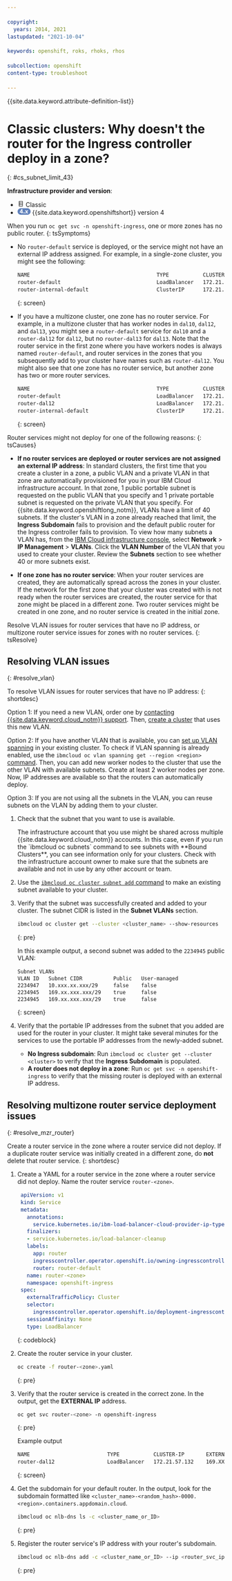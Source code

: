 ```yaml
---

copyright:
  years: 2014, 2021
lastupdated: "2021-10-04"

keywords: openshift, roks, rhoks, rhos

subcollection: openshift
content-type: troubleshoot

---
```


{{site.data.keyword.attribute-definition-list}}

  

# Classic clusters: Why doesn't the router for the Ingress controller deploy in a zone?
{: #cs_subnet_limit_43}

**Infrastructure provider and version**:
* <img src="images/icon-classic.png" alt="Classic infrastructure provider icon" width="15" style="width:15px; border-style: none"/> Classic
* <img src="images/icon-version-43.png" alt="Version 4 icon" width="30" style="width:30px; border-style: none"/> {{site.data.keyword.openshiftshort}} version 4


When you run `oc get svc -n openshift-ingress`, one or more zones has no public router.
{: tsSymptoms}

* No `router-default` service is deployed, or the service might not have an external IP address assigned. For example, in a single-zone cluster, you might see the following:
    ```sh
    NAME                                         TYPE           CLUSTER-IP      EXTERNAL-IP    PORT(S)                      AGE
    router-default                               LoadBalancer   172.21.47.119   <none>         80:32637/TCP,443:31719/TCP   26m
    router-internal-default                      ClusterIP      172.21.51.30    <none>         80/TCP,443/TCP,1936/TCP      26m
    ```
    {: screen}

* If you have a multizone cluster, one zone has no router service. For example, in a multizone cluster that has worker nodes in `dal10`, `dal12`, and `dal13`, you might see a `router-default` service for `dal10` and a `router-dal12` for `dal12`, but no `router-dal13` for `dal13`. Note that the router service in the first zone where you have workers nodes is always named `router-default`, and router services in the zones that you subsequently add to your cluster have names such as `router-dal12`. You might also see that one zone has no router service, but another zone has two or more router services.
    ```sh
    NAME                                         TYPE           CLUSTER-IP      EXTERNAL-IP    PORT(S)                      AGE
    router-default                               LoadBalancer   172.21.47.119   169.XX.XX.XX   80:32637/TCP,443:31719/TCP   26m
    router-dal12                                 LoadBalancer   172.21.47.119   169.XX.XX.XX   80:32637/TCP,443:31719/TCP   26m
    router-internal-default                      ClusterIP      172.21.51.30    <none>         80/TCP,443/TCP,1936/TCP      26m
    ```
    {: screen}


Router services might not deploy for one of the following reasons:
{: tsCauses}

* **If no router services are deployed or router services are not assigned an external IP address**: In standard clusters, the first time that you create a cluster in a zone, a public VLAN and a private VLAN in that zone are automatically provisioned for you in your IBM Cloud infrastructure account. In that zone, 1 public portable subnet is requested on the public VLAN that you specify and 1 private portable subnet is requested on the private VLAN that you specify. For {{site.data.keyword.openshiftlong_notm}}, VLANs have a limit of 40 subnets. If the cluster's VLAN in a zone already reached that limit, the **Ingress Subdomain** fails to provision and the default public router for the Ingress controller fails to provision. To view how many subnets a VLAN has, from the [IBM Cloud infrastructure console](https://cloud.ibm.com/classic?), select **Network** > **IP Management** > **VLANs**. Click the **VLAN Number** of the VLAN that you used to create your cluster. Review the **Subnets** section to see whether 40 or more subnets exist.

* **If one zone has no router service**: When your router services are created, they are automatically spread across the zones in your cluster. If the network for the first zone that your cluster was created with is not ready when the router services are created, the router service for that zone might be placed in a different zone. Two router services might be created in one zone, and no router service is created in the initial zone.

Resolve VLAN issues for router services that have no IP address, or multizone router service issues for zones with no router services.
{: tsResolve}


## Resolving VLAN issues
{: #resolve_vlan}

To resolve VLAN issues for router services that have no IP address:
{: shortdesc}

Option 1: If you need a new VLAN, order one by [contacting {{site.data.keyword.cloud_notm}} support](/docs/vlans?topic=vlans-ordering-premium-vlans#ordering-premium-vlans). Then, [create a cluster](/docs/openshift?topic=openshift-kubernetes-service-cli#cs_cluster_create) that uses this new VLAN.

Option 2: If you have another VLAN that is available, you can [set up VLAN spanning](/docs/vlans?topic=vlans-vlan-spanning#vlan-spanning) in your existing cluster. To check if VLAN spanning is already enabled, use the `ibmcloud oc vlan spanning get --region <region>` [command](/docs/openshift?topic=openshift-kubernetes-service-cli#cs_vlan_spanning_get). Then, you can add new worker nodes to the cluster that use the other VLAN with available subnets. Create at least 2 worker nodes per zone. Now, IP addresses are available so that the routers can automatically deploy.

Option 3: If you are not using all the subnets in the VLAN, you can reuse subnets on the VLAN by adding them to your cluster.
1. Check that the subnet that you want to use is available.
    <p class="note">The infrastructure account that you use might be shared across multiple {{site.data.keyword.cloud_notm}} accounts. In this case, even if you run the `ibmcloud oc subnets` command to see subnets with **Bound Clusters**, you can see information only for your clusters. Check with the infrastructure account owner to make sure that the subnets are available and not in use by any other account or team.</p>

2. Use the [`ibmcloud oc cluster subnet add` command](/docs/openshift?topic=openshift-kubernetes-service-cli#cs_cluster_subnet_add) to make an existing subnet available to your cluster.

3. Verify that the subnet was successfully created and added to your cluster. The subnet CIDR is listed in the **Subnet VLANs** section.
    ```sh
    ibmcloud oc cluster get --cluster <cluster_name> --show-resources
    ```
    {: pre}

    In this example output, a second subnet was added to the `2234945` public VLAN:
    ```
    Subnet VLANs
    VLAN ID   Subnet CIDR          Public   User-managed
    2234947   10.xxx.xx.xxx/29     false    false
    2234945   169.xx.xxx.xxx/29    true     false
    2234945   169.xx.xxx.xxx/29    true     false
    ```
    {: screen}

4. Verify that the portable IP addresses from the subnet that you added are used for the router in your cluster. It might take several minutes for the services to use the portable IP addresses from the newly-added subnet.
    * **No Ingress subdomain**: Run `ibmcloud oc cluster get --cluster <cluster>` to verify that the **Ingress Subdomain** is populated.
    * **A router does not deploy in a zone**: Run `oc get svc -n openshift-ingress` to verify that the missing router is deployed with an external IP address.


## Resolving multizone router service deployment issues
{: #resolve_mzr_router}

Create a router service in the zone where a router service did not deploy. If a duplicate router service was initially created in a different zone, do **not** delete that router service.
{: shortdesc}

1. Create a YAML for a router service in the zone where a router service did not deploy. Name the router service `router-<zone>`.
    ```yaml
     apiVersion: v1
     kind: Service
     metadata:
       annotations:
         service.kubernetes.io/ibm-load-balancer-cloud-provider-ip-type: public
       finalizers:
       - service.kubernetes.io/load-balancer-cleanup
       labels:
         app: router
         ingresscontroller.operator.openshift.io/owning-ingresscontroller: default
         router: router-default
       name: router-<zone>
       namespace: openshift-ingress
     spec:
       externalTrafficPolicy: Cluster
       selector:
         ingresscontroller.operator.openshift.io/deployment-ingresscontroller: default
       sessionAffinity: None
       type: LoadBalancer
    ```
    {: codeblock}

2. Create the router service in your cluster.
    ```sh
    oc create -f router-<zone>.yaml
    ```
    {: pre}

3. Verify that the router service is created in the correct zone. In the output, get the **EXTERNAL IP** address.
    ```sh
    oc get svc router-<zone> -n openshift-ingress
    ```
    {: pre}

    Example output

    ```sh
    NAME                         TYPE           CLUSTER-IP       EXTERNAL-IP     PORT(S)                      AGE
    router-dal12                 LoadBalancer   172.21.57.132    169.XX.XX.XX    80/TCP,443/TCP,1940/TCP      3m
    ```
    {: screen}

4. Get the subdomain for your default router. In the output, look for the subdomain formatted like `<cluster_name>-<random_hash>-0000.<region>.containers.appdomain.cloud`.
    ```sh
    ibmcloud oc nlb-dns ls -c <cluster_name_or_ID>
    ```
    {: pre}

5. Register the router service's IP address with your router's subdomain.
    ```sh
    ibmcloud oc nlb-dns add -c <cluster_name_or_ID> --ip <router_svc_ip> --nlb-host <router_subdomain>
    ```
    {: pre}






